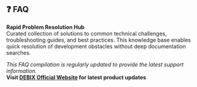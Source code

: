 ## ❓ FAQ
**Rapid Problem Resolution Hub**  
Curated collection of solutions to common technical challenges, troubleshooting guides, and best practices. This knowledge base enables quick resolution of development obstacles without deep documentation searches.

*This FAQ compilation is regularly updated to provide the latest support information.*  
**Visit [DEBIX Official Website](https://www.debix.io) for latest product updates**